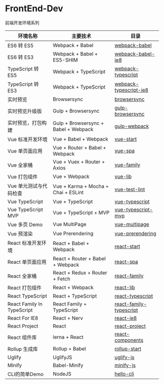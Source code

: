 # FrontEnd-Dev

前端开发环境系列

| 环境名称                   | 主要技术                             | 目录                                                                                                  |
| -------------------------- | ------------------------------------ | ----------------------------------------------------------------------------------------------------- |
| ES6 转 ES5                 | Webpack + Babel                      | [webpack-babel](https://github.com/pwcong/FrontEnd-Dev/tree/master/webpack-babel)                     |
| ES6 转 ES3                 | Webpack + Babel + ES5-SHIM           | [webpack-babel-ie8](https://github.com/pwcong/FrontEnd-Dev/tree/master/webpack-babel-ie8)             |
| TypeScript 转 ES5          | Webpack + TypeScript                 | [webpack-typescript](https://github.com/pwcong/FrontEnd-Dev/tree/master/webpack-typescript)           |
| TypeScript 转 ES3          | Webpack + TypeScript                 | [webpack-typescript-ie8](https://github.com/pwcong/FrontEnd-Dev/tree/master/webpack-typescript-ie8)   |
| 实时预览                   | Browsersync                          | [browsersync](https://github.com/pwcong/FrontEnd-Dev/tree/master/browsersync)                         |
| 实时预览升级版             | Gulp + Browsersync                   | [gulp-browsersync](https://github.com/pwcong/FrontEnd-Dev/tree/master/gulp-browsersync)               |
| 实时预览，打包构建         | Gulp + Browsersync + Babel + Webpack | [gulp-webpack](https://github.com/pwcong/FrontEnd-Dev/tree/master/gulp-webpack)                       |
| Vue 标准开发环境           | Vue + Babel + Webpack                | [vue-start](https://github.com/pwcong/FrontEnd-Dev/tree/master/vue-start)                             |
| Vue 单页面应用             | Vue + Router + Babel + Webpack       | [vue-spa](https://github.com/pwcong/FrontEnd-Dev/tree/master/vue-start)                               |
| Vue 全家桶                 | Vue + Vuex + Router + Axios          | [vue-family](https://github.com/pwcong/FrontEnd-Dev/tree/master/vue-family)                           |
| Vue 打包组件               | Vue + Webpack                        | [vue-lib](https://github.com/pwcong/FrontEnd-Dev/tree/master/vue-lib)                                 |
| Vue 单元测试与代码检查     | Vue + Karma + Mocha + Chai + ESLint  | [vue-test-lint](https://github.com/pwcong/FrontEnd-Dev/tree/master/vue-test-lint)                     |
| Vue TypeScript             | Vue + TypeScript                     | [vue-typescript](https://github.com/pwcong/FrontEnd-Dev/tree/master/vue-typescript)                   |
| Vue TypeScript MVP         | Vue + TypeScript + MVP               | [vue-typescript-mvp](https://github.com/pwcong/FrontEnd-Dev/tree/master/vue-typescript-mvp)           |
| Vue 多页 Demo              | Vue MultiPage                        | [vue-multipage](https://github.com/pwcong/FrontEnd-Dev/tree/master/vue-multipage)                     |
| Vue 预渲染                 | Vue Prerendering                     | [vue-prerendering](https://github.com/pwcong/FrontEnd-Dev/tree/master/vue-prerendering)               |
| React 标准开发环境         | React + Babel + Webpack              | [react-start](https://github.com/pwcong/FrontEnd-Dev/tree/master/react-start)                         |
| React 单页面应用           | React + Router + Babel + Webpack     | [react-spa](https://github.com/pwcong/FrontEnd-Dev/tree/master/react-spa)                             |
| React 全家桶               | React + Redux + Router + Fetch       | [react-family](https://github.com/pwcong/FrontEnd-Dev/tree/master/react-family)                       |
| React 打包组件             | React + Webpack                      | [react-lib](https://github.com/pwcong/FrontEnd-Dev/tree/master/react-lib)                             |
| React TypeScript           | React + TypeScript                   | [react-typescript](https://github.com/pwcong/FrontEnd-Dev/tree/master/react-typescript)               |
| React Family In TypeScript | React Family + TypeScript            | [react-family-typescript](https://github.com/pwcong/FrontEnd-Dev/tree/master/react-family-typescript) |
| React For IE8              | React + Nerv                         | [react-ie8](https://github.com/pwcong/FrontEnd-Dev/tree/master/react-ie8)                             |
| React Project              | React                                | [react-project](https://github.com/pwcong/FrontEnd-Dev/tree/master/react-project)                     |
| React 组件库               | lerna + React                        | [react-components](https://github.com/pwcong/FrontEnd-Dev/tree/master/react-components)               |
| Rollup 生成库              | Rollup + Babel                       | [rollup-start](https://github.com/pwcong/FrontEnd-Dev/tree/master/rollup-start)                       |
| Uglify                     | UglifyJS                             | [uglify-js](https://github.com/pwcong/FrontEnd-Dev/tree/master/uglify-js)                             |
| Minify                     | Babel-Minify                         | [minify-js](https://github.com/pwcong/FrontEnd-Dev/tree/master/minify-js)                             |
| CLI的简单Demo                   | NodeJS                         | [hello-cli](https://github.com/pwcong/FrontEnd-Dev/tree/master/hello-cli)                             |
